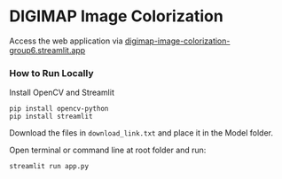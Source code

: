 # DIGIMAP Image Colorization

Access the web application via [digimap-image-colorization-group6.streamlit.app](https://digimap-image-colorization-group6.streamlit.app/)

### How to Run Locally

Install OpenCV and Streamlit

```
pip install opencv-python
pip install streamlit
```
Download the files in ```download_link.txt``` and place it in the Model folder.

Open terminal or command line at root folder and run:

```
streamlit run app.py
```
